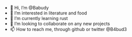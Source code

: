 - 👋 Hi, I’m @Babudy
- 👀 I’m interested in literature and food
- 🌱 I’m currently learning rust
- 💞️ I’m looking to collaborate on any new projects 
- 📫 How to reach me, through github or twitter @B4bud3

<!---
Babudy/Babudy is a ✨ special ✨ repository because its `README.md` (this file) appears on your GitHub profile.
You can click the Preview link to take a look at your changes.
--->
